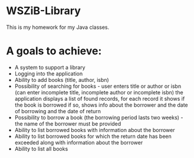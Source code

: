 # WSZiB-Library
This is my homework for my Java classes.

# A goals to achieve:
- A system to support a library
- Logging into the application
- Ability to add books (title, author, isbn)
- Possibility of searching for books - user enters title or author or isbn (can enter incomplete title, incomplete author or incomplete isbn) 
the application displays a list of found records, for each record it shows if the book is borrowed
if so, shows info about the borrower and the date of borrowing and the date of return
- Possibility to borrow a book (the borrowing period lasts two weeks) - the name of the borrower must be provided
- Ability to list borrowed books with information about the borrower
- Ability to list borrowed books for which the return date has been exceeded along with information about the borrower
- Ability to list all books
